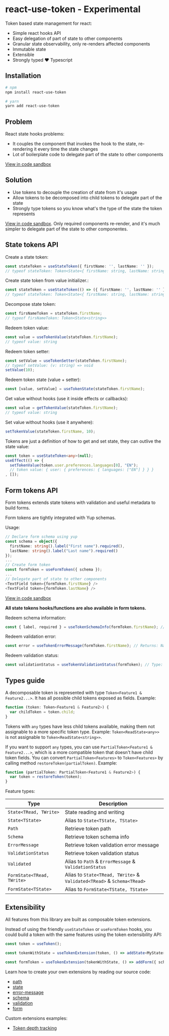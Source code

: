 # react-use-token - Experimental

Token based state management for react:

- Simple react hooks API
- Easy delegation of part of state to other components
- Granular state observability, only re-renders affected components
- Immutable state
- Extensible
- Strongly typed :heart: Typescript

## Installation

```sh
# npm
npm install react-use-token

# yarn
yarn add react-use-token
```

## Problem

React state hooks problems:

- It couples the component that invokes the hook to the state, re-rendering it every time the state changes
- Lot of boilerplate code to delegate part of the state to other components

[View in code sandbox](https://codesandbox.io/s/cat-vs-dog-react-u92ot?file=/src/App.tsx)

## Solution

- Use tokens to decouple the creation of state from it's usage
- Allow tokens to be decomposed into child tokens to delegate part of the state
- Strongly type tokens so you know what's the type of the state the token represents

[View in code sandbox](https://codesandbox.io/s/cat-vs-dog-react-use-token-jdjs9?file=/src/App.tsx). Only required components re-render, and it's much simpler to delegate part of the state to other componentes.

## State tokens API

Create a state token:

```ts
const stateToken = useStateToken({ firstName: '', lastName: '' });
// typeof stateToken: Token<State<{ firstName: string, lastName: string }>>
```

Create state token from value initializer.:

```ts
const stateToken = useStateToken(() => ({ firstName: '', lastName: '' }));
// typeof stateToken: Token<State<{ firstName: string, lastName: string }>>
```

Decompose state token:

```ts
const firsNameToken = stateToken.firstName;
// typeof firsNameToken: Token<State<string>>
```

Redeem token value:

```ts
const value = useTokenValue(stateToken.firstName);
// typeof value: string
```

Redeem token setter:

```ts
const setValue = useTokenSetter(stateToken.firstName);
// typeof setValue: (v: string) => void
setValue(10);
```

Redeem token state (value + setter):

```ts
const [value, setValue] = useTokenState(stateToken.firstName);
```

Get value without hooks (use it inside effects or callbacks):

```ts
const value = getTokenValue(stateToken.firstName);
// typeof value: string
```

Set value without hooks (use it anywhere):

```ts
setTokenValue(stateToken.firstName, 10);
```

Tokens are just a definition of how to get and set state, they can outlive the state value:

```ts
const token = useStateToken<any>(null);
useEffect(() => {
  setTokenValue(token.user.preferences.languages[0], "EN");
  // token value: { user: { preferences: { languages: ["EN"] } } }
, []);
```

## Form tokens API

Form tokens extends state tokens with validation and useful metadata to build forms.

Form tokens are tightly integrated with Yup schemas.

Usage:

```ts
// Declare form schema using yup
const schema = object({
  firstName: string().label("First name").required(),
  lastName: string().label("Last name").required()
});
...
// Create form token
const formToken = useFormToken({ schema });
...
// Delegate part of state to other components
<TextField token={formToken.firstName} />
<TextField token={formToken.lastName} />
```

[View in code sandbox](https://codesandbox.io/s/react-use-tokenform-example-9k9rk?file=/src/App.tsx)

**All state tokens hooks/functions are also available in form tokens.**

Redeem schema information:

```ts
const { label, required } = useTokenSchemaInfo(formToken.firstName); // label: First name, required: true
```

Redeem validation error:

```ts
const error = useTokenErrorMessage(formToken.firstName); // Returns: Name is required
```

Redeem validation status:

```ts
const validationStatus = useTokenValidationStatus(formToken); // Type: 'pending' | 'validating' | 'invalid' | 'valid'
```

## Types guide

A decomposable token is represented with type `Token<Feature1 & Feature2...>`. It has all possible child tokens exposed as fields. Example:

```ts
function (token: Token<Feature1 & Feature2>) {
  var childToken = token.child;
}
```

Tokens with `any` types have less child tokens available, making them not assignable to a more specific token type. Example: `Token<ReadState<any>>` is not assignable to `Token<ReadState<string>>`.

If you want to support `any` types, you can use `PartialToken<Feature1 & Feature2...>`, which is a more compatible token that doesn't have child token fields. You can convert `PartialToken<Features>` to `Token<Features>` by calling method `restoreToken(partialToken)`. Example:

```ts
function (partialToken: PartialToken<Feature1 & Feature2>) {
  var token = restoreToken(token);
}
```

Feature types:

<!-- prettier-ignore -->
| Type | Description |
| ---- | ----------- |
| `State<TRead, TWrite>` | State reading and writing |
| `State<TState>` | Alias to `State<TState, TState>` |
| `Path` | Retrieve token path |
| `Schema` | Retrieve token schema info |
| `ErrorMessage` | Retrieve token validation error message |
| `ValidationStatus` | Retrieve token validation status |
| `Validated` | Alias to `Path` & `ErrorMessage` & `ValidationStatus` |
| `FormState<TRead, TWrite>` | Alias to `State<TRead, TWrite>` & `Validated<TRead>` & `Schema<TRead>` |
| `FormState<TState>` | Alias to `FormState<TState, TState>` |

## Extensibility

All features from this library are built as composable token extensions.

Instead of using the friendly `useStateToken` or `useFormToken` hooks, you could build a token with the same features using the token extensibility API:

```ts
const token = useToken();

const tokenWithState = useTokenExtension(token, () => addState<MyState>({}));

const formToken = useTokenExtension(tokenWithState, () => addForm({ schema }));
```

Learn how to create your own extensions by reading our source code:

- [path](./src/path/path.ts)
- [state](./src/state/state.ts)
- [error-message](./src/form/error-message.ts)
- [schema](./src/form/schema.ts)
- [validation](./src/form/validation.ts)
- [form](./src/form/form.ts)

Custom extensions examples:

- [Token depth tracking](./docs/extensions/tokenDepthTracking.md)
